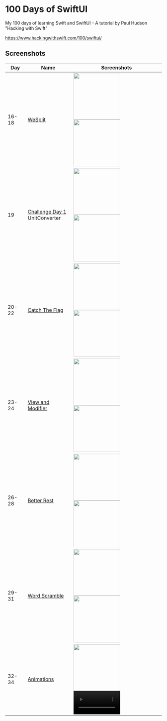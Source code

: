 # 100 Days of SwiftUI

My 100 days of learning Swift and SwiftUI - A tutorial by Paul Hudson "Hacking with Swift"

https://www.hackingwithswift.com/100/swiftui/

## Screenshots

|Day|Name|Screenshots|
|--|--|--|
|16-18|[WeSplit](day016-018)|<img src="day016-018/Screenshots/WeSplit_1.png" width="150"/><img src="day016-018/Screenshots/WeSplit_2.png" width="150"/>|
|19|[Challenge Day 1](day019)<br />UnitConverter|<img src="day019/Screenshots/UnitConverter.png" width="150"/><img src="day019/Screenshots/UnitConverter_2.png" width="150"/>|
|20-22|[Catch The Flag](day020-022)|<img src="day020-022/Screenshots/CatchTheFlag_1.png" width="150"/><img src="day020-022/Screenshots/CatchTheFlag_2.png" width="150"/>|
|23-24|[View and Modifier](day023-024)|<img src="day023-024/Screenshots/VM_1.png" width="150"/><img src="day023-024/Screenshots/VM_2.png" width="150"/>|
|26-28|[Better Rest](day026-028)|<img src="day026-028/Screenshots/frame_1.png" width="150"/><img src="day026-028/Screenshots/frame_2.png" width="150"/>|
|29-31|[Word Scramble](day029-031)|<img src="day029-031/Screenshots/frame_1.png" width="150"/><img src="day029-031/Screenshots/frame_2.png" width="150"/>|
|32-34|[Animations](day032-034)|<img src="day032-034/Screenshots/frame_1.png" width="150"/><video src="day032-034/Screenshots/record.gif" width="150"/>|

